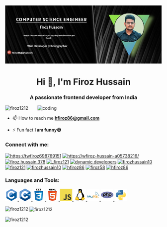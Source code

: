 ![logo](https://github.com/Firoz1212/Firoz1212/blob/main/-computer-science-engineer--.jpeg)
<h1 align="center">Hi 👋, I'm Firoz Hussain</h1>
<h3 align="center">A passionate frontend developer from India</h3>
<img align="right" alt="coding" width="400" src="https://camo.githubusercontent.com/8bf6f6d78abc81fcf9c49f10649423e73ea44bc248e83aaae8759d401c829a84/68747470733a2f2f70687973696373677572756b756c2e66696c65732e776f726470726573732e636f6d2f323031392f30322f6368617261637465722d312e676966">
<p align="left"> <img src="https://komarev.com/ghpvc/?username=firoz1212&label=Profile%20views&color=0e75b6&style=flat" alt="firoz1212" /> </p>

- 📫 How to reach me **hfiroz86@gmail.com**

- ⚡ Fun fact **I am funny😅**

<h3 align="left">Connect with me:</h3>
<p align="left">
<a href="https://twitter.com/https://twfiroz698769151" target="blank"><img align="center" src="https://raw.githubusercontent.com/rahuldkjain/github-profile-readme-generator/master/src/images/icons/Social/twitter.svg" alt="https://twfiroz698769151" height="30" width="40" /></a>
<a href="https://linkedin.com/in/https://wfiroz-hussain-a05738216/" target="blank"><img align="center" src="https://raw.githubusercontent.com/rahuldkjain/github-profile-readme-generator/master/src/images/icons/Social/linked-in-alt.svg" alt="https://wfiroz-hussain-a05738216/" height="30" width="40" /></a>
<a href="https://fb.com/firoz.hussain.378" target="blank"><img align="center" src="https://raw.githubusercontent.com/rahuldkjain/github-profile-readme-generator/master/src/images/icons/Social/facebook.svg" alt="firoz.hussain.378" height="30" width="40" /></a>
<a href="https://instagram.com/_firoz121" target="blank"><img align="center" src="https://raw.githubusercontent.com/rahuldkjain/github-profile-readme-generator/master/src/images/icons/Social/instagram.svg" alt="_firoz121" height="30" width="40" /></a>
<a href="https://www.youtube.com/c/dynamic developers" target="blank"><img align="center" src="https://raw.githubusercontent.com/rahuldkjain/github-profile-readme-generator/master/src/images/icons/Social/youtube.svg" alt="dynamic developers" height="30" width="40" /></a>
<a href="https://www.codechef.com/users/firozhussain10" target="blank"><img align="center" src="https://cdn.jsdelivr.net/npm/simple-icons@3.1.0/icons/codechef.svg" alt="firozhussain10" height="30" width="40" /></a>
<a href="https://www.hackerrank.com/firoz121" target="blank"><img align="center" src="https://raw.githubusercontent.com/rahuldkjain/github-profile-readme-generator/master/src/images/icons/Social/hackerrank.svg" alt="firoz121" height="30" width="40" /></a>
<a href="https://codeforces.com/profile/firozhussain10" target="blank"><img align="center" src="https://raw.githubusercontent.com/rahuldkjain/github-profile-readme-generator/master/src/images/icons/Social/codeforces.svg" alt="firozhussain10" height="30" width="40" /></a>
<a href="https://www.leetcode.com/hfiroz86" target="blank"><img align="center" src="https://raw.githubusercontent.com/rahuldkjain/github-profile-readme-generator/master/src/images/icons/Social/leet-code.svg" alt="hfiroz86" height="30" width="40" /></a>
<a href="https://www.hackerearth.com/firoz58" target="blank"><img align="center" src="https://raw.githubusercontent.com/rahuldkjain/github-profile-readme-generator/master/src/images/icons/Social/hackerearth.svg" alt="firoz58" height="30" width="40" /></a>
<a href="https://auth.geeksforgeeks.org/user/hfiroz86" target="blank"><img align="center" src="https://raw.githubusercontent.com/rahuldkjain/github-profile-readme-generator/master/src/images/icons/Social/geeks-for-geeks.svg" alt="hfiroz86" height="30" width="40" /></a>
</p>

<h3 align="left">Languages and Tools:</h3>
<p align="left"> <a href="https://www.cprogramming.com/" target="_blank" rel="noreferrer"> <img src="https://raw.githubusercontent.com/devicons/devicon/master/icons/c/c-original.svg" alt="c" width="40" height="40"/> </a> <a href="https://www.w3schools.com/cpp/" target="_blank" rel="noreferrer"> <img src="https://raw.githubusercontent.com/devicons/devicon/master/icons/cplusplus/cplusplus-original.svg" alt="cplusplus" width="40" height="40"/> </a> <a href="https://www.w3schools.com/css/" target="_blank" rel="noreferrer"> <img src="https://raw.githubusercontent.com/devicons/devicon/master/icons/css3/css3-original-wordmark.svg" alt="css3" width="40" height="40"/> </a> <a href="https://www.w3.org/html/" target="_blank" rel="noreferrer"> <img src="https://raw.githubusercontent.com/devicons/devicon/master/icons/html5/html5-original-wordmark.svg" alt="html5" width="40" height="40"/> </a> <a href="https://developer.mozilla.org/en-US/docs/Web/JavaScript" target="_blank" rel="noreferrer"> <img src="https://raw.githubusercontent.com/devicons/devicon/master/icons/javascript/javascript-original.svg" alt="javascript" width="40" height="40"/> </a> <a href="https://www.linux.org/" target="_blank" rel="noreferrer"> <img src="https://raw.githubusercontent.com/devicons/devicon/master/icons/linux/linux-original.svg" alt="linux" width="40" height="40"/> </a> <a href="https://www.mysql.com/" target="_blank" rel="noreferrer"> <img src="https://raw.githubusercontent.com/devicons/devicon/master/icons/mysql/mysql-original-wordmark.svg" alt="mysql" width="40" height="40"/> </a> <a href="https://www.php.net" target="_blank" rel="noreferrer"> <img src="https://raw.githubusercontent.com/devicons/devicon/master/icons/php/php-original.svg" alt="php" width="40" height="40"/> </a> <a href="https://www.python.org" target="_blank" rel="noreferrer"> <img src="https://raw.githubusercontent.com/devicons/devicon/master/icons/python/python-original.svg" alt="python" width="40" height="40"/> </a> </p>

<p><img align="left" src="https://github-readme-stats.vercel.app/api/top-langs?username=firoz1212&show_icons=true&locale=en&layout=compact" alt="firoz1212" /></p>

<p>&nbsp;<img align="center" src="https://github-readme-stats.vercel.app/api?username=firoz1212&show_icons=true&locale=en" alt="firoz1212" /></p>

<p><img align="center" src="https://github-readme-streak-stats.herokuapp.com/?user=firoz1212&" alt="firoz1212" /></p>

